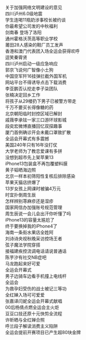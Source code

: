 关于加强网络文明建设的意见  
四川泸州6.0级地震  
学生连喝11瓶奶涉事校长被约谈  
你最希望公司发的中秋福利  
剑南春 登场了洛阳  
通州霍格沃茨高等职业学校  
莆田28人感染的鞋厂员工发声  
香港和澳门代表团入场全运会获得欢呼  
逗笑秦霄贤  
四川泸州启动一级应急响应  
郭京飞说何广智像小土狗  
中国空军歼16挂弹拦截外国军机  
网站平台不得诱导点击下载消费  
李亚鹏否认挖走李子柒团队  
张楠决定回乡工作  
将孩子从29楼扔下男子已被警方带走  
千万不要买长得像糖的药  
北京朝阳临时封控区域已解封  
戚薇李承铉一家三口游环球影城  
段奕宏微博直播回忆双探趣事  
厦门首例确诊开会未戴口罩致扩散  
全运会开幕式有多震撼  
美国240年只有16年没打仗  
大学老师为了教恋爱课有多拼  
没想到超市先上架苹果13  
iPhone13包装盒不再包覆塑料膜  
黄子韬晒海边照  
北京一样本初筛阳性复核后排除感染  
苹果天猫店挤爆了  
13岁女孩上网课时被骗4万元  
时宜扑倒周生辰  
怎样辨别荨麻疹还是湿疹  
国家网信办加强账号规范管理  
周生辰说一会儿会出汗你听懂了吗  
iPhone13的容量太尴尬了  
终于要换掉我的iPhone4了  
海南一条街水果店全姓阿  
刘诗诗央视秋晚采访控场王者  
弦子魔法学院穿搭  
接福建疾控流调电话请说普通话  
陈芋汐有社交NB症吧  
马龙跑起来好可爱  
全运会开幕式  
男子边骑车边看手机撞上电线杆  
全运会  
为救孕妇受伤的战士被记三等功  
全红婵入场可可爱爱  
张嘉译闫妮全运会开幕式献唱  
00后杨倩点燃全运会主火炬  
豆豆口技还原十元快剪全流程  
许昕晒与全红婵合照  
呼兰段子解读消费主义陷阱  
全运会提前开赛项目已产生超80块金牌  
